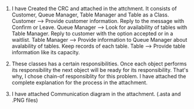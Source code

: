 

  1.  I have Created the CRC and attached in the attchment. It consists of Customer, Queue Manager, Table Manager 
      and Table as a Class. 
      Customer --> Provide customer information. 
                   Reply to the message with Confirm or Leave. 
      Queue Manager --> Look for availability of tables with Table Manager. 
                        Reply to customer with the option accepted or in a waitlist. 
      Table Manager --> Provide information to Queue Manager about avalability of tables. 
                        Keep records of each table. 
      Table --> Provide table information like its capacity.

 2.  These classes has a certain responsibilities. Once each object performs its responsibility the next object will be 
     ready for its responsibility. That's why, I chose chain-of responsiblity for this problem. 
     I have attached the complete explanation for the process in the attachment.
     
 3. I have attached Communication diagram in the attachment. (.asta and .PNG files)

